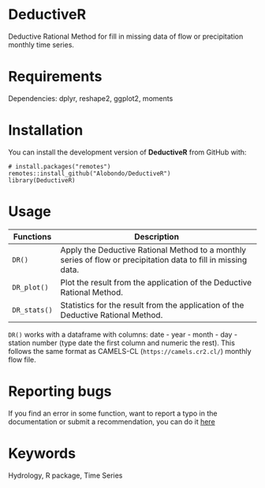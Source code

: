 # DeductiveR
Deductive Rational Method for fill in missing data of flow or precipitation monthly time series.

# Requirements
Dependencies:
  dplyr, reshape2, ggplot2, moments


# Installation
You can install the development version of **DeductiveR** from GitHub with:
```
# install.packages("remotes")
remotes::install_github("Alobondo/DeductiveR")
library(DeductiveR)
```

# Usage
Functions | Description |
--- | --- |
```DR()``` | Apply the Deductive Rational Method to a monthly series of flow or precipitation data to fill in missing data. |
```DR_plot()``` | Plot the result from the application of the Deductive Rational Method. |
```DR_stats()``` | Statistics for the result from the application of the Deductive Rational Method. |

```DR()``` works with a dataframe with columns: date - year - month - day - station number (type date the first column and numeric the rest). This follows the same format as CAMELS-CL (```https://camels.cr2.cl/```) monthly flow file.

# Reporting bugs
If you find an error in some function, want to report a typo in the documentation or submit a recommendation, you can do it [here](https://github.com/Alobondo/DeductiveR/issues)

# Keywords
Hydrology, R package, Time Series
